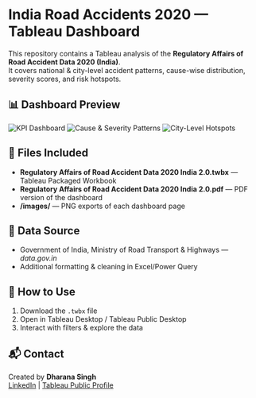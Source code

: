 # India Road Accidents 2020 — Tableau Dashboard

This repository contains a Tableau analysis of the **Regulatory Affairs of Road Accident Data 2020 (India)**.  
It covers national & city-level accident patterns, cause-wise distribution, severity scores, and risk hotspots.

## 📊 Dashboard Preview
![KPI Dashboard](images/KPI_Dashboard.png)
![Cause & Severity Patterns]([images/National_Patterns.png](https://github.com/Dharana-Singh/Regulatory-Affairs-of-Road-Accident-Data-2020-India/blob/bdbb648d9d709ba07eba762939450ce8b6492a28/Dashboard_%20National%20Accident%20Patterns%20by%20Cause%20and%20Severity.png))
![City-Level Hotspots](images/City_Level.png)

## 📁 Files Included
- **Regulatory Affairs of Road Accident Data 2020 India 2.0.twbx** — Tableau Packaged Workbook
- **Regulatory Affairs of Road Accident Data 2020 India 2.0.pdf** — PDF version of the dashboard
- **/images/** — PNG exports of each dashboard page

## 📄 Data Source
- Government of India, Ministry of Road Transport & Highways — *data.gov.in*
- Additional formatting & cleaning in Excel/Power Query

## 🚀 How to Use
1. Download the `.twbx` file
2. Open in Tableau Desktop / Tableau Public Desktop
3. Interact with filters & explore the data

## 📬 Contact
Created by **Dharana Singh**  
[LinkedIn]([https://www.linkedin.com](https://www.linkedin.com/in/dharana-singh/)) | [Tableau Public Profile]([your-tableau-link](https://public.tableau.com/app/profile/dharana.singh/viz/RegulatoryAffairsofRoadAccidentData2020India2_0/HomeNavigation))
